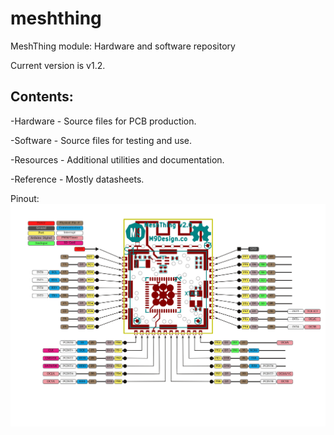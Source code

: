 meshthing
=========

MeshThing module: Hardware and software repository

Current version is v1.2.

Contents:
----------
-Hardware - Source files for PCB production.

-Software - Source files for testing and use.

-Resources - Additional utilities and documentation.

-Reference - Mostly datasheets.

Pinout:
![Pinout](https://github.com/geekscape/meshthing/blob/v1.2/Resources/MTPinout.png?raw=true)
